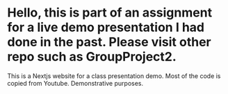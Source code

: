 # Hello, this is part of an assignment for a live demo presentation I had done in the past. Please visit other repo such as GroupProject2.

This is a Nextjs website for a class presentation demo. Most of the code is copied from Youtube. Demonstrative purposes.
